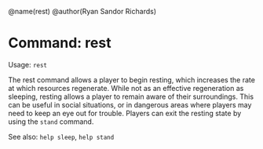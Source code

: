 @name(rest)
@author(Ryan Sandor Richards)

# Command: rest
Usage: `rest`

The rest command allows a player to begin resting, which increases the rate at
which resources regenerate. While not as an effective regeneration as sleeping,
resting allows a player to remain aware of their surroundings. This can be
useful in social situations, or in dangerous areas where players may need to
keep an eye out for trouble. Players can exit the resting state by using the
`stand` command.

See also: `help sleep`, `help stand`
